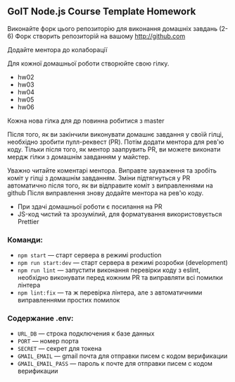 ## GoIT Node.js Course Template Homework

Виконайте форк цього репозиторію для виконання домашніх завдань (2-6)
Форк створить репозиторій на вашому http://github.com

Додайте ментора до колаборації

Для кожної домашньої роботи створюйте свою гілку.

- hw02
- hw03
- hw04
- hw05
- hw06

Кожна нова гілка для др повинна робитися з master

Після того, як ви закінчили виконувати домашнє завдання у своїй гілці, необхідно зробити пулл-реквест (PR). Потім додати ментора для рев'ю коду. Тільки після того, як ментор заапрувить PR, ви можете виконати мердж гілки з домашнім завданням у майстер.

Уважно читайте коментарі ментора. Виправте зауваження та зробіть коміт у гілці з домашнім завданням. Зміни підтягнуться у PR автоматично після того, як ви відправите коміт з виправленнями на github
Після виправлення знову додайте ментора на рев'ю коду.

- При здачі домашньої роботи є посилання на PR
- JS-код чистий та зрозумілий, для форматування використовується Prettier

### Команди:

- `npm start` &mdash; старт сервера в режимі production
- `npm run start:dev` &mdash; старт сервера в режимі розробки (development)
- `npm run lint` &mdash; запустити виконання перевірки коду з eslint, необхідно виконувати перед кожним PR та виправляти всі помилки лінтера
- `npm lint:fix` &mdash; та ж перевірка лінтера, але з автоматичними виправленнями простих помилок

### Содержание .env:

- `URL_DB` &mdash; строка подключения к базе данных
- `PORT` &mdash; номер порта
- `SECRET` &mdash; секрет для токена
- `GMAIL_EMAIL` &mdash; gmail почта для отправки писем с кодом верификации
- `GMAIL_EMAIL_PASS` &mdash; пароль к почте для отправки писем с кодом верификации